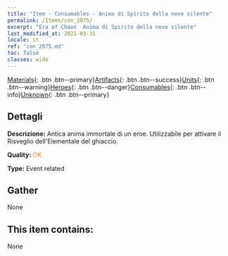 ```yaml
---
title: "Item - Consumables - Anima di Spirito della neve silente"
permalink: /Items/con_2075/
excerpt: "Era of Chaos  Anima di Spirito della neve silente"
last_modified_at: 2021-03-31
locale: it
ref: "con_2075.md"
toc: false
classes: wide
---
```

 [Materials](/it/Items/){: .btn .btn--primary}[Artifacts](/it/Items/Artifacts/){: .btn .btn--success}[Units](/it/Items/Units/){: .btn .btn--warning}[Heroes](/it/Items/Heroes/){: .btn .btn--danger}[Consumables](/it/Items/Consumables/){: .btn .btn--info}[Unknown](/it/Items/Unknown/){: .btn .btn--primary}

## Dettagli
 **Descrizione:** Antica anima immortale di un eroe. Utilizzabile per attivare il Risveglio dell'Elementale del ghiaccio.

 **Quality:** <span style="color: #FF8C00">OK</span>

 **Type:** Event related

## Gather

  None

## This item contains:

  None


